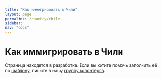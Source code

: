 ```yaml
---
title: "Как иммигрировать в Чили"
layout: page
permalink: /country/chile
sidebar:
nav: "docs"
---
```


# Как иммигрировать в Чили

Страница находится в разработке. Если вы хотите помочь заполнить её по [шаблону](/template), пишите в нашу [группу волонтёров](https://t.me/+FHi3FnJaoWJkMDAx).
